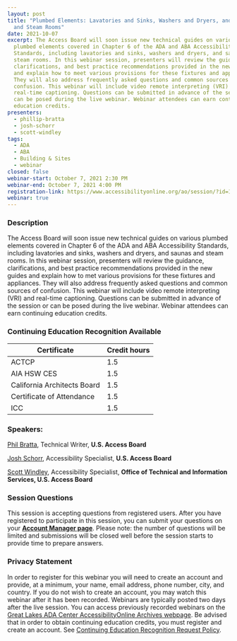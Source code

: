 ```yaml
---
layout: post
title: "Plumbed Elements: Lavatories and Sinks, Washers and Dryers, and Saunas
  and Steam Rooms"
date: 2021-10-07
excerpt: The Access Board will soon issue new technical guides on various
  plumbed elements covered in Chapter 6 of the ADA and ABA Accessibility
  Standards, including lavatories and sinks, washers and dryers, and saunas and
  steam rooms. In this webinar session, presenters will review the guidance,
  clarifications, and best practice recommendations provided in the new guides
  and explain how to meet various provisions for these fixtures and appliances.
  They will also address frequently asked questions and common sources of
  confusion. This webinar will include video remote interpreting (VRI) and
  real-time captioning. Questions can be submitted in advance of the session or
  can be posed during the live webinar. Webinar attendees can earn continuing
  education credits.
presenters:
  - phillip-bratta
  - josh-schorr
  - scott-windley
tags:
  - ADA
  - ABA
  - Building & Sites
  - webinar
closed: false
webinar-start: October 7, 2021 2:30 PM
webinar-end: October 7, 2021 4:00 PM
registration-link: https://www.accessibilityonline.org/ao/session/?id=110952
webinar: true
---
```

### Description

The Access Board will soon issue new technical guides on various plumbed elements covered in Chapter 6 of the ADA and ABA Accessibility Standards, including lavatories and sinks, washers and dryers, and saunas and steam rooms. In this webinar session, presenters will review the guidance, clarifications, and best practice recommendations provided in the new guides and explain how to met various provisions for these fixtures and appliances. They will also address frequently asked questions and common sources of confusion. This webinar will include video remote interpreting (VRI) and real-time captioning. Questions can be submitted in advance of the session or can be posed during the live webinar. Webinar attendees can earn continuing education credits.

### Continuing Education Recognition Available

| **Certificate**             | **Credit hours** |
| --------------------------- | ---------------- |
| ACTCP                       | 1.5              |
| AIA HSW CES                 | 1.5              |
| California Architects Board | 1.5              |
| Certificate of Attendance   | 1.5              |
| ICC                         | 1.5              |

### Speakers:

[Phil Bratta](https://www.accessibilityonline.org/speakers/speaker.aspx?id=10891), Technical Writer, **U.S. Access Board**

[Josh Schorr](https://www.accessibilityonline.org/speakers/speaker.aspx?id=10805), Accessibility Specialist, **U.S. Access Board**

[Scott Windley](https://www.accessibilityonline.org/speakers/speaker.aspx?id=10164), Accessibility Specialist, **Office of Technical and Information Services, U.S. Access Board**

### Session Questions

This session is accepting questions from registered users. After you have registered to participate in this session, you can submit your questions on your **[Account Manager page](https://www.accessibilityonline.org/ao/accountManager/110952)**. Please note: the number of questions will be limited and submissions will be closed well before the session starts to provide time to prepare answers.

### Privacy Statement

In order to register for this webinar you will need to create an account and provide, at a minimum, your name, email address, phone number, city, and country. If you do not wish to create an account, you may watch this webinar after it has been recorded. Webinars are typically posted two days after the live session. You can access previously recorded webinars on the [Great Lakes ADA Center AccessibilityOnline Archives webpage](https://www.accessibilityonline.org/ao/archives/). Be advised that in order to obtain continuing education credits, you must register and create an account. See [Continuing Education Recognition Request Policy](https://www.accessibilityonline.org/continuing-education/CEUDetails.aspx).
